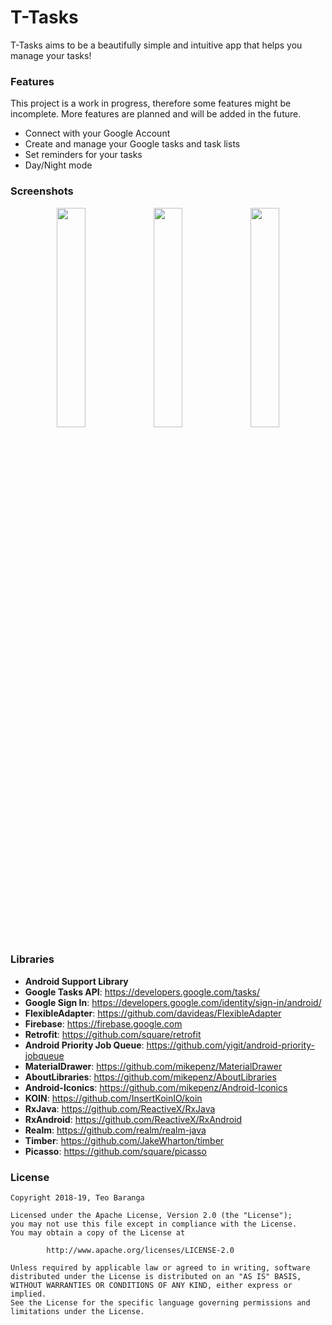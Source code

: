 T-Tasks
======

T-Tasks aims to be a beautifully simple and intuitive app that helps you manage your tasks!


### Features

This project is a work in progress, therefore some features might be incomplete.
More features are planned and will be added in the future.

- Connect with your Google Account
- Create and manage your Google tasks and task lists
- Set reminders for your tasks
- Day/Night mode


### Screenshots

<p align="center">
  <img src="https://i.imgur.com/CpTcxEF.png" width="30%" height="30%"/>
  <img src="https://i.imgur.com/sz1kvht.png" width="30%" height="30%"/>
  <img src="https://i.imgur.com/9ycty2j.png" width="30%" height="30%"/>
</p>


### Libraries


- **Android Support Library**
- **Google Tasks API**: https://developers.google.com/tasks/
- **Google Sign In**: https://developers.google.com/identity/sign-in/android/
- **FlexibleAdapter**: https://github.com/davideas/FlexibleAdapter
- **Firebase**: https://firebase.google.com
- **Retrofit**: https://github.com/square/retrofit
- **Android Priority Job Queue**: https://github.com/yigit/android-priority-jobqueue
- **MaterialDrawer**: https://github.com/mikepenz/MaterialDrawer
- **AboutLibraries**: https://github.com/mikepenz/AboutLibraries
- **Android-Iconics**: https://github.com/mikepenz/Android-Iconics
- **KOIN**: https://github.com/InsertKoinIO/koin
- **RxJava**: https://github.com/ReactiveX/RxJava
- **RxAndroid**: https://github.com/ReactiveX/RxAndroid
- **Realm**: https://github.com/realm/realm-java
- **Timber**: https://github.com/JakeWharton/timber
- **Picasso**: https://github.com/square/picasso


### License


```
Copyright 2018-19, Teo Baranga

Licensed under the Apache License, Version 2.0 (the "License");
you may not use this file except in compliance with the License.
You may obtain a copy of the License at

        http://www.apache.org/licenses/LICENSE-2.0

Unless required by applicable law or agreed to in writing, software
distributed under the License is distributed on an "AS IS" BASIS,
WITHOUT WARRANTIES OR CONDITIONS OF ANY KIND, either express or implied.
See the License for the specific language governing permissions and
limitations under the License.
```
